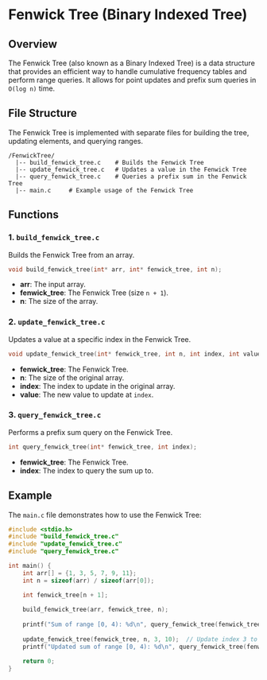 # Fenwick Tree (Binary Indexed Tree)

## Overview
The Fenwick Tree (also known as a Binary Indexed Tree) is a data structure that provides an efficient way to handle cumulative frequency tables and perform range queries. It allows for point updates and prefix sum queries in `O(log n)` time.

## File Structure
The Fenwick Tree is implemented with separate files for building the tree, updating elements, and querying ranges.

```
/FenwickTree/
  |-- build_fenwick_tree.c    # Builds the Fenwick Tree
  |-- update_fenwick_tree.c   # Updates a value in the Fenwick Tree
  |-- query_fenwick_tree.c    # Queries a prefix sum in the Fenwick Tree
  |-- main.c     # Example usage of the Fenwick Tree
```

## Functions

### 1. `build_fenwick_tree.c`
Builds the Fenwick Tree from an array.
```c
void build_fenwick_tree(int* arr, int* fenwick_tree, int n);
```
- **arr**: The input array.
- **fenwick_tree**: The Fenwick Tree (size `n + 1`).
- **n**: The size of the array.

### 2. `update_fenwick_tree.c`
Updates a value at a specific index in the Fenwick Tree.
```c
void update_fenwick_tree(int* fenwick_tree, int n, int index, int value);
```
- **fenwick_tree**: The Fenwick Tree.
- **n**: The size of the original array.
- **index**: The index to update in the original array.
- **value**: The new value to update at `index`.

### 3. `query_fenwick_tree.c`
Performs a prefix sum query on the Fenwick Tree.
```c
int query_fenwick_tree(int* fenwick_tree, int index);
```
- **fenwick_tree**: The Fenwick Tree.
- **index**: The index to query the sum up to.

## Example
The `main.c` file demonstrates how to use the Fenwick Tree:

```c
#include <stdio.h>
#include "build_fenwick_tree.c"
#include "update_fenwick_tree.c"
#include "query_fenwick_tree.c"

int main() {
    int arr[] = {1, 3, 5, 7, 9, 11};
    int n = sizeof(arr) / sizeof(arr[0]);

    int fenwick_tree[n + 1];
    
    build_fenwick_tree(arr, fenwick_tree, n);
    
    printf("Sum of range [0, 4): %d\n", query_fenwick_tree(fenwick_tree, 4 - 1));
    
    update_fenwick_tree(fenwick_tree, n, 3, 10);  // Update index 3 to 10
    printf("Updated sum of range [0, 4): %d\n", query_fenwick_tree(fenwick_tree, 4 - 1));

    return 0;
}
```
